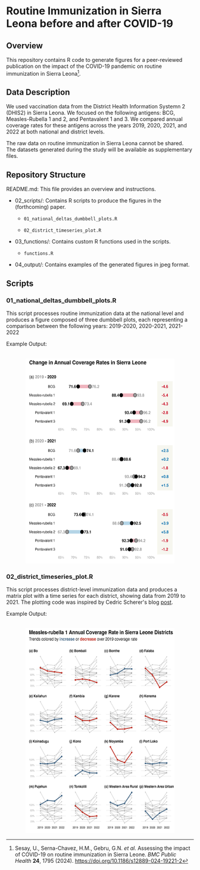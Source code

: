# Routine Immunization in Sierra Leona before and after COVID-19

## Overview

This repository contains R code to generate figures for a peer-reviewed publication on the impact of the COVID-19 pandemic on routine immunization in Sierra Leona[^readme-1].

[^readme-1]: Sesay, U., Serna-Chavez, H.M., Gebru, G.N. *et al.* Assessing the impact of COVID-19 on routine immunization in Sierra Leone. *BMC Public Health* **24**, 1795 (2024). <https://doi.org/10.1186/s12889-024-19221-2>

## Data Description

We used vaccination data from the District Health Information Systemn 2 (DHIS2) in Sierra Leona. We focused on the following antigens: BCG, Measles-Rubella 1 and 2, and Pentavalent 1 and 3. We compared annual coverage rates for these antigens across the years 2019, 2020, 2021, and 2022 at both national and district levels.

The raw data on routine immunization in Sierra Leona cannot be shared. The datasets generated during the study will be available as supplementary files.

## Repository Structure

README.md: This file provides an overview and instructions.

-   02_scripts/: Contains R scripts to produce the figures in the (forthcoming) paper.

    -   `01_national_deltas_dumbbell_plots.R`

    -   `02_district_timeseries_plot.R`

<!-- -->

-   03_functions/: Contains custom R functions used in the scripts.

    -   `functions.R`

-   04_output/: Contains examples of the generated figures in jpeg format.

## Scripts

### 01_national_deltas_dumbbell_plots.R

This script processes routine immunization data at the national level and produces a figure composed of three dumbbell plots, each representing a comparison between the following years: 2019-2020, 2020-2021, 2021-2022

Example Output: </br></br>

<center><img src="04_output/ci_national_combined_print_160x200mm.jpeg" width="400" height="550"/></center>

### 02_district_timeseries_plot.R

This script processes district-level immunization data and produces a matrix plot with a time series for each district, showing data from 2019 to 2021. The plotting code was inspired by Cedric Scherer's blog [post](https://www.cedricscherer.com/2023/07/05/efficiency-and-consistency-automate-subset-graphics-with-ggplot2-and-purrr/).

Example Output: </br> </br>

<center><img src="04_output/mr1_districts_combined_print_170x170mm_panels.jpeg" width="400" height="550"/></center>
